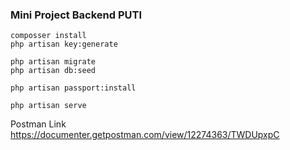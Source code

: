 ### Mini Project Backend PUTI


```text
composser install
php artisan key:generate

php artisan migrate
php artisan db:seed

php artisan passport:install

php artisan serve
```

Postman Link
https://documenter.getpostman.com/view/12274363/TWDUpxpC